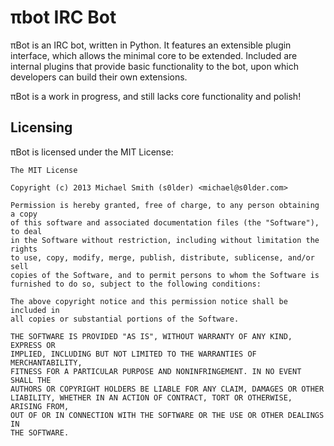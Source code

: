 πbot IRC Bot
=============

πBot is an IRC bot, written in Python. It features an extensible plugin
interface, which allows the minimal core to be extended. Included are
internal plugins that provide basic functionality to the bot, upon which
developers can build their own extensions.

πBot is a work in progress, and still lacks core functionality and polish!

Licensing
---------

πBot is licensed under the MIT License:
```
The MIT License

Copyright (c) 2013 Michael Smith (s0lder) <michael@s0lder.com>

Permission is hereby granted, free of charge, to any person obtaining a copy
of this software and associated documentation files (the "Software"), to deal
in the Software without restriction, including without limitation the rights
to use, copy, modify, merge, publish, distribute, sublicense, and/or sell
copies of the Software, and to permit persons to whom the Software is
furnished to do so, subject to the following conditions:

The above copyright notice and this permission notice shall be included in
all copies or substantial portions of the Software.

THE SOFTWARE IS PROVIDED "AS IS", WITHOUT WARRANTY OF ANY KIND, EXPRESS OR
IMPLIED, INCLUDING BUT NOT LIMITED TO THE WARRANTIES OF MERCHANTABILITY,
FITNESS FOR A PARTICULAR PURPOSE AND NONINFRINGEMENT. IN NO EVENT SHALL THE
AUTHORS OR COPYRIGHT HOLDERS BE LIABLE FOR ANY CLAIM, DAMAGES OR OTHER
LIABILITY, WHETHER IN AN ACTION OF CONTRACT, TORT OR OTHERWISE, ARISING FROM,
OUT OF OR IN CONNECTION WITH THE SOFTWARE OR THE USE OR OTHER DEALINGS IN
THE SOFTWARE.
```
